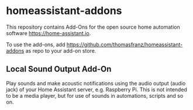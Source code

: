 # homeassistant-addons

This repository contains Add-Ons for the open source home automation software https://home-assistant.io.

To use the add-ons, add https://github.com/thomasfranz/homeassistant-addons as repo to your add-on store.

## Local Sound Output Add-On
Play sounds and make acoustic notifications using the audio output (audio jack) of your Home Assistant server, e.g. Raspberry Pi. This is not intended to be a media player, but for use of sounds in automations, scripts and so on.